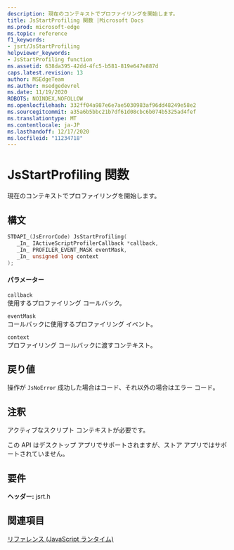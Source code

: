 ```yaml
---
description: 現在のコンテキストでプロファイリングを開始します。
title: JsStartProfiling 関数 |Microsoft Docs
ms.prod: microsoft-edge
ms.topic: reference
f1_keywords:
- jsrt/JsStartProfiling
helpviewer_keywords:
- JsStartProfiling function
ms.assetid: 638da395-42dd-4fc5-b581-819e647e887d
caps.latest.revision: 13
author: MSEdgeTeam
ms.author: msedgedevrel
ms.date: 11/19/2020
ROBOTS: NOINDEX,NOFOLLOW
ms.openlocfilehash: 332ff04a987e6e7ae5030983af96dd48249e58e2
ms.sourcegitcommit: a35a6b5bbc21b7df61d08cbc6b074b5325ad4fef
ms.translationtype: MT
ms.contentlocale: ja-JP
ms.lasthandoff: 12/17/2020
ms.locfileid: "11234718"
---
```

# JsStartProfiling 関数

現在のコンテキストでプロファイリングを開始します。  
  
## 構文  
  
```cpp  
STDAPI_(JsErrorCode) JsStartProfiling(  
   _In_ IActiveScriptProfilerCallback *callback,  
   _In_ PROFILER_EVENT_MASK eventMask,  
   _In_ unsigned long context  
);  
```  
  
#### パラメーター  
 `callback`  
 使用するプロファイリング コールバック。  
  
 `eventMask`  
 コールバックに使用するプロファイリング イベント。  
  
 `context`  
 プロファイリング コールバックに渡すコンテキスト。  
  
## 戻り値  
 操作が `JsNoError` 成功した場合はコード、それ以外の場合はエラー コード。  
  
## 注釈  
 アクティブなスクリプト コンテキストが必要です。  
  
 この API はデスクトップ アプリでサポートされますが、ストア アプリではサポートされていません。  
  
## 要件  
 **ヘッダー:** jsrt.h  
  
## 関連項目  
 [リファレンス (JavaScript ランタイム)](../chakra-hosting/reference-javascript-runtime.md)
